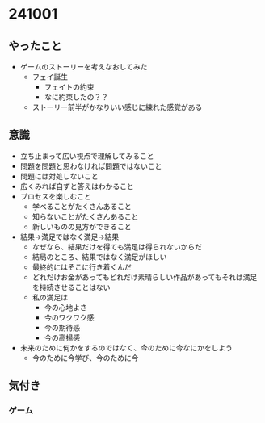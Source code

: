 # 241001

## やったこと

- ゲームのストーリーを考えなおしてみた
  - フェイ誕生
    - フェイトの約束
    - なに約束したの？？
  - ストーリー前半がかなりいい感じに練れた感覚がある

## 意識

- 立ち止まって広い視点で理解してみること
- 問題を問題と思わなければ問題ではないこと
- 問題には対処しないこと
- 広くみれば自ずと答えはわかること
- プロセスを楽しむこと
  - 学べることがたくさんあること
  - 知らないことがたくさんあること
  - 新しいものの見方ができること
- 結果→満足ではなく満足→結果
  - なぜなら、結果だけを得ても満足は得られないからだ
  - 結局のところ、結果ではなく満足がほしい
  - 最終的にはそこに行き着くんだ
  - どれだけお金があってもどれだけ素晴らしい作品があってもそれは満足を持続させることはない
  - 私の満足は
    - 今の心地よさ
    - 今のワクワク感
    - 今の期待感
    - 今の高揚感
- 未来のために何かをするのではなく、今のために今なにかをしよう
  - 今のために今学び、今のために今

## 気付き

### ゲーム



